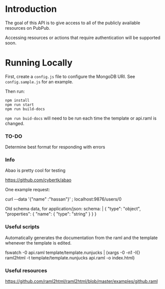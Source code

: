 # Introduction

The goal of this API is to give access to all of the publicly available resources on PubPub.

Accessing resources or actions that require authentication will be supported soon.

# Running Locally

First, create a `config.js` file to configure the MongoDB URI. See `config.sample.js` for an example.

Then run:

```
npm install
npm run start
npm run build-docs
```
`npm run buid-docs` will need to be run each time the template or api.raml is changed.


### TO-DO

Determine best format for responding with errors

### Info

Abao is pretty cool for testing

https://github.com/cybertk/abao

One example request:

curl --data '{"name" :"hassan"}' \;
localhost:9876/users/0


Old schema data, for
application/json:
  schema: |
    {
      "type": "object",
      "properties": {
        "name": {
          "type": "string"
        }
      }
    }

### Useful scripts

Automatically generates the documentation from the raml and the template whenever the template is edited.

fswatch -0 api.raml template/template.nunjucks   | (xargs -0 -n1 -I{} raml2html -t template/template.nunjucks api.raml -o index.html)

### Useful resources

https://github.com/raml2html/raml2html/blob/master/examples/github.raml

